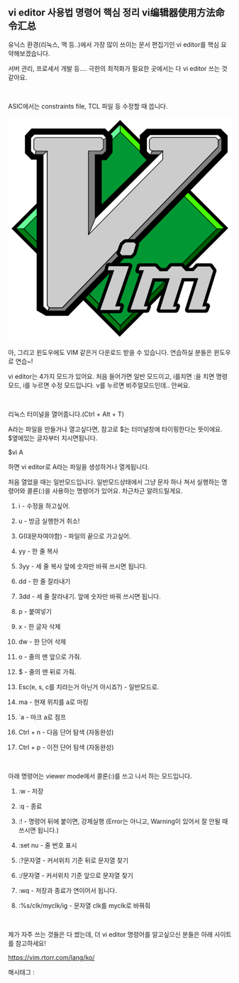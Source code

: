 ## vi editor 사용법 명령어 핵심 정리 vi编辑器使用方法命令汇总

유닉스 환경(리눅스, 맥 등..)에서 가장 많이 쓰이는 문서 편집기인 vi editor를 핵심 요약해보겠습니다.

서버 관리, 프로세서 개발 등.... 극한의 최적화가 필요한 곳에서는 다 vi editor 쓰는 것 같아요.

​

ASIC에서는 constraints file, TCL 파일 등 수정할 때 씁니다.

![0](./asset/0.png)

아, 그리고 윈도우에도 VIM 같은거 다운로드 받을 수 있습니다. 연습하실 분들은 윈도우로 연습~!

vi editor는 4가지 모드가 있어요. 처음 들어가면 일반 모드이고, i를치면 :을 치면 명령 모드, i를 누르면 수정 모드입니다. v를 누르면 비주얼모드인데.. 안써요.

​

리눅스 터미널을 열어줍니다.(Ctrl + Alt + T)

A라는 파일을 만들거나 열고싶다면, 참고로 $는 터미널창에 타이핑한다는 뜻이에요. $옆에있는 글자부터 치시면됩니다.

$vi A

하면 vi editor로 A라는 파일을 생성하거나 열게됩니다.

처음 열었을 때는 일반모드입니다. 일반모드상태에서 그냥 문자 하나 쳐서 실행하는 명령어와 콜론(:)을 사용하는 명령어가 있어요. 차근차근 알려드릴게요.

1. i - 수정을 하고싶어.

2. u - 방금 실행한거 취소!

3. G(대문자여야함) - 파일의 끝으로 가고싶어.

4. yy - 한 줄 복사

5. 3yy - 세 줄 복사 앞에 숫자만 바꿔 쓰시면 됩니다.

6. dd - 한 줄 잘라내기

7. 3dd - 세 줄 잘라내기. 앞에 숫자만 바꿔 쓰시면 됩니다.

8. p - 붙여넣기

9. x - 한 글자 삭제

10. dw - 한 단어 삭제

11. o - 줄의 맨 앞으로 가줘.

12. $ - 줄의 맨 뒤로 가줘.

13. Esc(e, s, c를 치라는거 아닌거 아시죠?) - 일반모드로.

14. ma - 현재 위치를 a로 마킹

15. `a - 마크 a로 점프

16. Ctrl + n - 다음 단어 탐색 (자동완성)

17. Ctrl + p - 이전 단어 탐색 (자동완성)

​

아래 명령어는 viewer mode에서 콜론(:)를 쓰고 나서 하는 모드입니다.

1. :w - 저장

2. :q - 종료

3. :! - 명령어 뒤에 붙이면, 강제실행 (Error는 아니고, Warning이 있어서 잘 안될 때 쓰시면 됩니다.)

4. :set nu - 줄 번호 표시

5. :?문자열 - 커서위치 기준 뒤로 문자열 찾기

6. :/문자열 - 커서위치 기준 앞으로 문자열 찾기

7. :wq - 저장과 종료가 연이어서 됩니다.

8. :%s/clk/myclk/ig - 문자열 clk를 myclk로 바꿔줘

​

제가 자주 쓰는 것들은 다 썼는데, 더 vi editor 명령어를 알고싶으신 분들은 아래 사이트를 참고하세요!

https://vim.rtorr.com/lang/ko/

 해시태그 : 